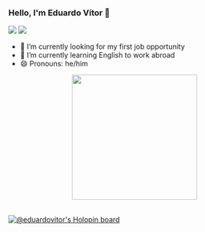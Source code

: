 ### Hello, I'm Eduardo Vítor 👋

<div> 
  <a href = "mailto:eduardovitor730@gmail.com"><img src="https://img.shields.io/badge/-Gmail-%23333?style=for-the-badge&logo=gmail&logoColor=white" target="_blank"></a>
  <a href="https://www.linkedin.com/in/eduardo-v%C3%ADtor-043b3223a/" target="_blank"><img src="https://img.shields.io/badge/-LinkedIn-%230077B5?style=for-the-badge&logo=linkedin&logoColor=white" target="_blank">
  </a> 
  
- 🔭 I’m currently looking for my first job opportunity
- 🌱 I’m currently learning English to work abroad
- 😄 Pronouns: he/him


<div align="center">
  <a href="https://github.com/eduardovitor">
<img height="250em" src="https://github-profile-summary-cards.vercel.app/api/cards/profile-details?username=eduardovitor&theme=nord_dark"> </a>
</div>

<br>
  
 [![@eduardovitor's Holopin board](https://holopin.me/eduardovitor)](https://holopin.io/@eduardovitor)
